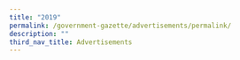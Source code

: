 ```yaml
---
title: "2019"
permalink: /government-gazette/advertisements/permalink/
description: ""
third_nav_title: Advertisements
---
```

